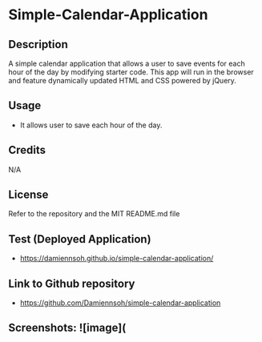 # Simple-Calendar-Application
 
 ## Description
 A simple calendar application that allows a user to save events for each hour of the day by modifying starter code. This app will run in the browser and feature dynamically updated HTML and CSS powered by jQuery.
 
 ## Usage
 * It allows user to save each hour of the day.
 
 ## Credits
 N/A
 
 ## License
 Refer to the repository and the MIT README.md file
 
 ## Test (Deployed Application)
 * https://damiennsoh.github.io/simple-calendar-application/
 
 ## Link to Github repository
 * https://github.com/Damiennsoh/simple-calendar-application
 
 ## Screenshots: ![image](
 
